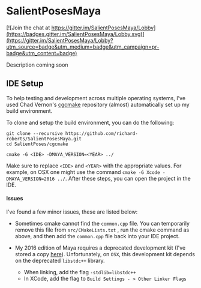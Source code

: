 # SalientPosesMaya

[![Join the chat at https://gitter.im/SalientPosesMaya/Lobby](https://badges.gitter.im/SalientPosesMaya/Lobby.svg)](https://gitter.im/SalientPosesMaya/Lobby?utm_source=badge&utm_medium=badge&utm_campaign=pr-badge&utm_content=badge)

Description coming soon


## IDE Setup

To help testing and development across multiple operating systems, I've used Chad Vernon's [cgcmake](https://github.com/chadmv/cgcmake) repository (almost) automatically set up my build environment.

To clone and setup the build environment, you can do the following:

```
git clone --recursive https://github.com/richard-roberts/SalientPosesMaya.git
cd SalientPoses/cgcmake

cmake -G <IDE> -DMAYA_VERSION=<YEAR> ../
```

Make sure to replace `<IDE>` and `<YEAR>` with the appropriate values. For example, on OSX one might use the command `cmake -G Xcode -DMAYA_VERSION=2016 ../`. After these steps, you can open the project in the IDE.


#### Issues 

I've found a few minor issues, these are listed below:

- Sometimes cmake cannot find the `common.cpp` file. You can temporarily remove this file from `src/CMakeLists.txt` , run the cmake command as above, and then add the `common.cpp` file back into your IDE project.

- My 2016 edition of Maya requires a deprecated development kit (I've stored a copy [here](https://github.com/richard-roberts/Maya-devkit)). Unfortunately, on `OSX`, this development kit depends on the deprecated `libstdc++` library. 
    - When linking, add the flag `-stdlib=libstdc++`
    - In XCode, add the flag to `Build Settings - > Other Linker Flags`